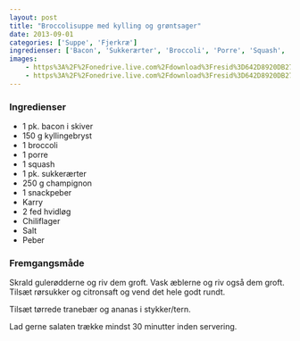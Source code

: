 ```yaml
---
layout: post
title: "Broccolisuppe med kylling og grøntsager"
date: 2013-09-01
categories: ['Suppe', 'Fjerkræ']
ingredienser: ['Bacon', 'Sukkerærter', 'Broccoli', 'Porre', 'Squash', 'Champignon', 'Peberfrugt', 'Chili', 'Kylling', 'Karry', 'Til fryseren']
images:
    - https%3A%2F%2Fonedrive.live.com%2Fdownload%3Fresid%3D642D8920DB2784EE!126049
    - https%3A%2F%2Fonedrive.live.com%2Fdownload%3Fresid%3D642D8920DB2784EE!126048
---
```


### Ingredienser
-   1 pk. bacon i skiver
-   150 g kyllingebryst
-   1 broccoli
-   1 porre
-   1 squash
-   1 pk. sukkerærter
-   250 g champignon 
-   1 snackpeber
-   Karry
-   2 fed hvidløg
-   Chiliflager
-   Salt
-   Peber


### Fremgangsmåde
Skrald gulerødderne og riv dem groft. Vask æblerne og riv også dem groft. Tilsæt rørsukker og citronsaft og vend det hele godt rundt.

Tilsæt tørrede tranebær og ananas i stykker/tern.

Lad gerne salaten trække mindst 30 minutter inden servering.
